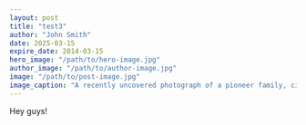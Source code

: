 ```yaml
---
layout: post
title: "test3"
author: "John Smith"
date: 2025-03-15
expire_date: 2014-03-15
hero_image: "/path/to/hero-image.jpg"
author_image: "/path/to/author-image.jpg"
image: "/path/to/post-image.jpg"
image_caption: "A recently uncovered photograph of a pioneer family, circa 1850s."
---
```


Hey guys!
